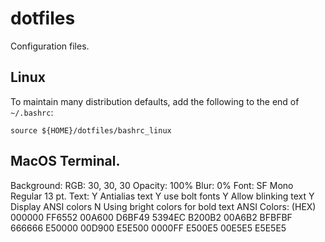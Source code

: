 # dotfiles
Configuration files.

## Linux
To maintain many distribution defaults, add the following to the end of `~/.bashrc`:
```
source ${HOME}/dotfiles/bashrc_linux
```

## MacOS Terminal.
Background: RGB: 30, 30, 30
            Opacity: 100%
            Blur: 0%
Font: SF Mono Regular 13 pt.
Text: Y Antialias text
      Y use bolt fonts
      Y Allow blinking text
      Y Display ANSI colors
      N Using bright colors for bold text
ANSI Colors: (HEX)
000000 FF6552 00A600 D6BF49 5394EC B200B2 00A6B2 BFBFBF
666666 E50000 00D900 E5E500 0000FF E500E5 00E5E5 E5E5E5
